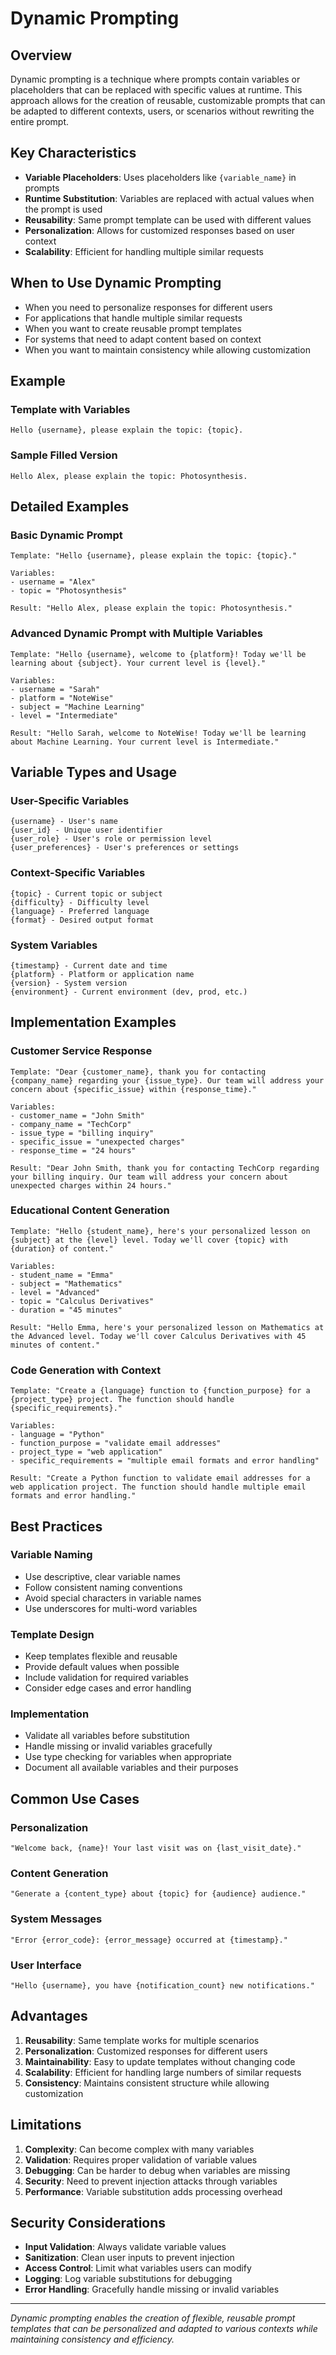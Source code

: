 # Dynamic Prompting

## Overview

Dynamic prompting is a technique where prompts contain variables or placeholders that can be replaced with specific values at runtime. This approach allows for the creation of reusable, customizable prompts that can be adapted to different contexts, users, or scenarios without rewriting the entire prompt.

## Key Characteristics

- **Variable Placeholders**: Uses placeholders like `{variable_name}` in prompts
- **Runtime Substitution**: Variables are replaced with actual values when the prompt is used
- **Reusability**: Same prompt template can be used with different values
- **Personalization**: Allows for customized responses based on user context
- **Scalability**: Efficient for handling multiple similar requests

## When to Use Dynamic Prompting

- When you need to personalize responses for different users
- For applications that handle multiple similar requests
- When you want to create reusable prompt templates
- For systems that need to adapt content based on context
- When you want to maintain consistency while allowing customization

## Example

### Template with Variables
```
Hello {username}, please explain the topic: {topic}.
```

### Sample Filled Version
```
Hello Alex, please explain the topic: Photosynthesis.
```

## Detailed Examples

### Basic Dynamic Prompt
```
Template: "Hello {username}, please explain the topic: {topic}."

Variables:
- username = "Alex"
- topic = "Photosynthesis"

Result: "Hello Alex, please explain the topic: Photosynthesis."
```

### Advanced Dynamic Prompt with Multiple Variables
```
Template: "Hello {username}, welcome to {platform}! Today we'll be learning about {subject}. Your current level is {level}."

Variables:
- username = "Sarah"
- platform = "NoteWise"
- subject = "Machine Learning"
- level = "Intermediate"

Result: "Hello Sarah, welcome to NoteWise! Today we'll be learning about Machine Learning. Your current level is Intermediate."
```

## Variable Types and Usage

### User-Specific Variables
```
{username} - User's name
{user_id} - Unique user identifier
{user_role} - User's role or permission level
{user_preferences} - User's preferences or settings
```

### Context-Specific Variables
```
{topic} - Current topic or subject
{difficulty} - Difficulty level
{language} - Preferred language
{format} - Desired output format
```

### System Variables
```
{timestamp} - Current date and time
{platform} - Platform or application name
{version} - System version
{environment} - Current environment (dev, prod, etc.)
```

## Implementation Examples

### Customer Service Response
```
Template: "Dear {customer_name}, thank you for contacting {company_name} regarding your {issue_type}. Our team will address your concern about {specific_issue} within {response_time}."

Variables:
- customer_name = "John Smith"
- company_name = "TechCorp"
- issue_type = "billing inquiry"
- specific_issue = "unexpected charges"
- response_time = "24 hours"

Result: "Dear John Smith, thank you for contacting TechCorp regarding your billing inquiry. Our team will address your concern about unexpected charges within 24 hours."
```

### Educational Content Generation
```
Template: "Hello {student_name}, here's your personalized lesson on {subject} at the {level} level. Today we'll cover {topic} with {duration} of content."

Variables:
- student_name = "Emma"
- subject = "Mathematics"
- level = "Advanced"
- topic = "Calculus Derivatives"
- duration = "45 minutes"

Result: "Hello Emma, here's your personalized lesson on Mathematics at the Advanced level. Today we'll cover Calculus Derivatives with 45 minutes of content."
```

### Code Generation with Context
```
Template: "Create a {language} function to {function_purpose} for a {project_type} project. The function should handle {specific_requirements}."

Variables:
- language = "Python"
- function_purpose = "validate email addresses"
- project_type = "web application"
- specific_requirements = "multiple email formats and error handling"

Result: "Create a Python function to validate email addresses for a web application project. The function should handle multiple email formats and error handling."
```

## Best Practices

### Variable Naming
- Use descriptive, clear variable names
- Follow consistent naming conventions
- Avoid special characters in variable names
- Use underscores for multi-word variables

### Template Design
- Keep templates flexible and reusable
- Provide default values when possible
- Include validation for required variables
- Consider edge cases and error handling

### Implementation
- Validate all variables before substitution
- Handle missing or invalid variables gracefully
- Use type checking for variables when appropriate
- Document all available variables and their purposes

## Common Use Cases

### Personalization
```
"Welcome back, {name}! Your last visit was on {last_visit_date}."
```

### Content Generation
```
"Generate a {content_type} about {topic} for {audience} audience."
```

### System Messages
```
"Error {error_code}: {error_message} occurred at {timestamp}."
```

### User Interface
```
"Hello {username}, you have {notification_count} new notifications."
```

## Advantages

1. **Reusability**: Same template works for multiple scenarios
2. **Personalization**: Customized responses for different users
3. **Maintainability**: Easy to update templates without changing code
4. **Scalability**: Efficient for handling large numbers of similar requests
5. **Consistency**: Maintains consistent structure while allowing customization

## Limitations

1. **Complexity**: Can become complex with many variables
2. **Validation**: Requires proper validation of variable values
3. **Debugging**: Can be harder to debug when variables are missing
4. **Security**: Need to prevent injection attacks through variables
5. **Performance**: Variable substitution adds processing overhead

## Security Considerations

- **Input Validation**: Always validate variable values
- **Sanitization**: Clean user inputs to prevent injection
- **Access Control**: Limit what variables users can modify
- **Logging**: Log variable substitutions for debugging
- **Error Handling**: Gracefully handle missing or invalid variables

---

*Dynamic prompting enables the creation of flexible, reusable prompt templates that can be personalized and adapted to various contexts while maintaining consistency and efficiency.*
